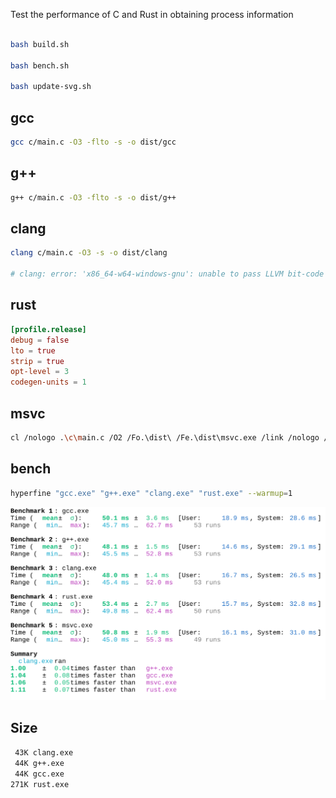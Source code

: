 Test the performance of C and Rust in obtaining process information

```bash

bash build.sh

bash bench.sh

bash update-svg.sh
```

## gcc
```bash
gcc c/main.c -O3 -flto -s -o dist/gcc
```

## g++
```bash
g++ c/main.c -O3 -flto -s -o dist/g++
```
## clang
```bash
clang c/main.c -O3 -s -o dist/clang

# clang: error: 'x86_64-w64-windows-gnu': unable to pass LLVM bit-code files to linker
```
## rust
```toml
[profile.release]
debug = false
lto = true
strip = true
opt-level = 3
codegen-units = 1
```

## msvc
```bash
cl /nologo .\c\main.c /O2 /Fo.\dist\ /Fe.\dist\msvc.exe /link /nologo /LTCG /OPT:REF /OPT:ICF
```
## bench
```bash
hyperfine "gcc.exe" "g++.exe" "clang.exe" "rust.exe" --warmup=1
```
<div align="center">
		<img src="assets/bench.svg">
</div>


## Size
```bash
 43K clang.exe
 44K g++.exe
 44K gcc.exe
271K rust.exe
```